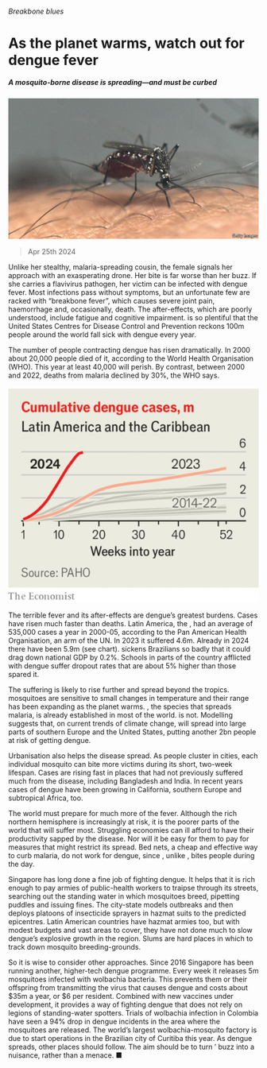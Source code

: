 ###### Breakbone blues

# As the planet warms, watch out for dengue fever 

##### A mosquito-borne disease is spreading—and must be curbed 

![image](images/20240427_LDP504.jpg) 

> Apr 25th 2024 

Unlike her stealthy, malaria-spreading cousin, the female signals her approach with an exasperating drone. Her bite is far worse than her buzz. If she carries a flavivirus pathogen, her victim can be infected with dengue fever. Most infections pass without symptoms, but an unfortunate few are racked with “breakbone fever”, which causes severe joint pain, haemorrhage and, occasionally, death. The after-effects, which are poorly understood, include fatigue and cognitive impairment. is so plentiful that the United States Centres for Disease Control and Prevention reckons 100m people around the world fall sick with dengue every year.

The number of people contracting dengue has risen dramatically. In 2000 about 20,000 people died of it, according to the World Health Organisation (WHO). This year at least 40,000 will perish. By contrast, between 2000 and 2022, deaths from malaria declined by 30%, the WHO says. 

![image](images/20240427_LDC455.png) 


The terrible fever and its after-effects are dengue’s greatest burdens. Cases have risen much faster than deaths. Latin America, the , had an average of 535,000 cases a year in 2000-05, according to the Pan American Health Organisation, an arm of the UN. In 2023 it suffered 4.6m. Already in 2024 there have been 5.9m (see chart).  sickens Brazilians so badly that it could drag down national GDP by 0.2%. Schools in parts of the country afflicted with dengue suffer dropout rates that are about 5% higher than those spared it. 

The suffering is likely to rise further and spread beyond the tropics. mosquitoes are sensitive to small changes in temperature and their range has been expanding as the planet warms. , the species that spreads malaria, is already established in most of the world.  is not. Modelling suggests that, on current trends of climate change, will spread into large parts of southern Europe and the United States, putting another 2bn people at risk of getting dengue.

Urbanisation also helps the disease spread. As people cluster in cities, each individual mosquito can bite more victims during its short, two-week lifespan. Cases are rising fast in places that had not previously suffered much from the disease, including Bangladesh and India. In recent years cases of dengue have been growing in California, southern Europe and subtropical Africa, too.

The world must prepare for much more of the fever. Although the rich northern hemisphere is increasingly at risk, it is the poorer parts of the world that will suffer most. Struggling economies can ill afford to have their productivity sapped by the disease. Nor will it be easy for them to pay for measures that might restrict its spread. Bed nets, a cheap and effective way to curb malaria, do not work for dengue, since , unlike , bites people during the day. 

Singapore has long done a fine job of fighting dengue. It helps that it is rich enough to pay armies of public-health workers to traipse through its streets, searching out the standing water in which mosquitoes breed, pipetting puddles and issuing fines. The city-state models outbreaks and then deploys platoons of insecticide sprayers in hazmat suits to the predicted epicentres. Latin American countries have hazmat armies too, but with modest budgets and vast areas to cover, they have not done much to slow dengue’s explosive growth in the region. Slums are hard places in which to track down mosquito breeding-grounds.

So it is wise to consider other approaches. Since 2016 Singapore has been running another, higher-tech dengue programme. Every week it releases 5m mosquitoes infected with wolbachia bacteria. This prevents them or their offspring from transmitting the virus that causes dengue and costs about $35m a year, or $6 per resident. Combined with new vaccines under development, it provides a way of fighting dengue that does not rely on legions of standing-water spotters. Trials of wolbachia infection in Colombia have seen a 94% drop in dengue incidents in the area where the mosquitoes are released. The world’s largest wolbachia-mosquito factory is due to start operations in the Brazilian city of Curitiba this year. As dengue spreads, other places should follow. The aim should be to turn ’ buzz into a nuisance, rather than a menace. ■


